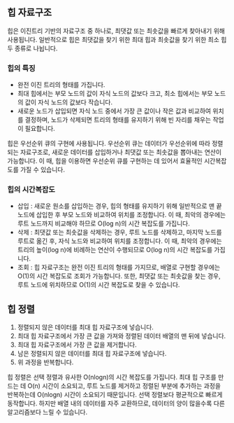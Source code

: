 ## 힙 자료구조

힙은 이진트리 기반의 자료구조 중 하나로, 최댓값 또는 최솟값을 빠르게 찾아내기 위해 사용됩니다. 일반적으로 힙은 최댓값을 찾기 위한 최대 힙과 최솟값을 찾기 위한 최소 힙 두 종류로 나뉩니다.

### 힙의 특징

- 완전 이진 트리의 형태를 가집니다.
- 최대 힙에서는 부모 노드의 값이 자식 노드의 값보다 크고, 최소 힙에서는 부모 노드의 값이 자식 노드의 값보다 작습니다.
- 새로운 노드가 삽입되면 자식 노드 중에서 가장 큰 값이나 작은 값과 비교하여 위치를 결정하며, 노드가 삭제되면 트리의 형태를 유지하기 위해 빈 자리를 채우는 작업이 필요합니다.

힙은 우선순위 큐의 구현에 사용됩니다. 우선순위 큐는 데이터가 우선순위에 따라 정렬되는 자료구조로, 새로운 데이터를 삽입하거나 최댓값 또는 최솟값을 뽑아내는 연산이 가능합니다. 이 때, 힙을 이용하면 우선순위 큐를 구현하는 데 있어서 효율적인 시간복잡도를 가질 수 있습니다.

### 힙의 시간복잡도

- 삽입 : 새로운 원소를 삽입하는 경우, 힙의 형태를 유지하기 위해 일반적으로 맨 끝 노드에 삽입한 후 부모 노드와 비교하여 위치를 조정합니다. 이 때, 최악의 경우에는 루트 노드까지 비교해야 하므로 O(log n)의 시간 복잡도를 가집니다.
- 삭제 : 최댓값 또는 최솟값을 삭제하는 경우, 루트 노드를 삭제하고, 마지막 노드를 루트로 옮긴 후, 자식 노드와 비교하여 위치를 조정합니다. 이 때, 최악의 경우에는 트리의 높이(log n)에 비례하는 연산이 수행되므로 O(log n)의 시간 복잡도를 가집니다.
- 조회 : 힙 자료구조는 완전 이진 트리의 형태를 가지므로, 배열로 구현할 경우에는 O(1)의 시간 복잡도로 조회가 가능합니다. 또한, 최댓값 또는 최솟값을 찾는 경우, 루트 노드에 위치하므로 O(1)의 시간 복잡도로 찾을 수 있습니다.

## 힙 정렬

1. 정렬되지 않은 데이터를 최대 힙 자료구조에 넣습니다.
2. 최대 힙 자료구조에서 가장 큰 값을 가져와 정렬된 데이터 배열의 맨 뒤에 넣습니다.
3. 최대 힙 자료구조에서 가장 큰 값을 제거합니다.
4. 남은 정렬되지 않은 데이터를 최대 힙 자료구조에 넣습니다.
5. 위 과정을 반복합니다.

힙 정렬은 선택 정렬과 유사한 O(nlogn)의 시간 복잡도를 가집니다. 최대 힙 구조를 만드는 데 O(n) 시간이 소요되고, 루트 노드를 제거하고 정렬된 부분에 추가하는 과정을 반복하는데 O(nlogn) 시간이 소요되기 때문입니다. 선택 정렬보다 평균적으로 빠르게 동작합니다. 하지만 배열 내의 데이터를 자주 교환하므로, 데이터의 양이 많을수록 다른 알고리즘보다 느릴 수 있습니다.
